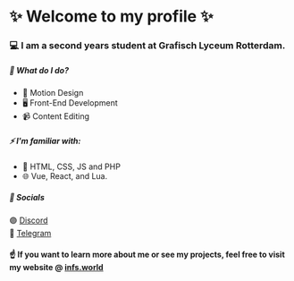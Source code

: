 # ✨ Welcome to my **profile** ✨

### 💻 I am a second years student at **Grafisch Lyceum Rotterdam**.

##### 🤔 What do I do?
- 🗿 Motion Design
- 🖥️ Front-End Development
- 📹 Content Editing

##### ⚡ I'm familiar with: 
- 🚀 HTML, CSS, JS and PHP
- 🌐 Vue, React, and Lua.

##### 📣 Socials
🟣 [Discord](https://discordapp.com/users/161948341461057536)<br>
🔵 [Telegram](https://t.me/subbotter)<br>

#### ☝️ If you want to learn more about me or see my projects, feel free to visit my website @ [infs.world](https://infs.world)
